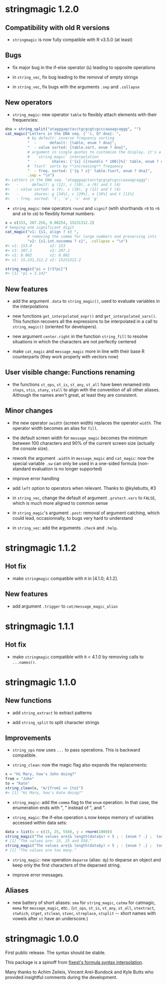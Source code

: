 
# stringmagic 1.2.0

## Compatibility with old R versions

- `stringmagic` is now fully compatible with R v3.5.0 (at least)

## Bugs

- fix major bug in the if-else operator (`&`) leading to opposite operations

- in `string_vec`, fix bug leading to the removal of empty strings

- in `string_vec`, fix bugs with the arguments `.sep` and `.collapse` 

## New operators

- `string_magic`: new operator `table` to flexibly attach elements with their frequencies:
```R
dna = string_split("atagggagctacctgcgcgtcgcccaaaagcaggg", "")
cat_magic("Letters in the DNA seq. {''c, Q? dna}: ",
          # by default: inverse frequency sorting
          "  -      default: {table, enum ? dna}",
          "  - value sorted: {table.sort, enum ? dna}",
          # argument in single quotes to customize the display, it's a 
          #   `string_magic` interpolation
          "  -       shares: {'{x} [{round(s * 100)}%]' table, enum ? dna}",
          # `fsort` sorts by **increasing** frequency
          "  - freq. sorted: {'{q ? x}' table.fsort, enum ? dna}",
          .sep = "\n")
#> Letters in the DNA seq. "atagggagctacctgcgcgtcgcccaaaagcaggg": 
#>   -      default: g (12), c (10), a (9) and t (4)
#>   - value sorted: a (9), c (10), g (12) and t (4)
#>   -       shares: g [34%], c [29%], a [26%] and t [11%]
#>   - freq. sorted: 't', 'a', 'c' and 'g'
```

- `string_magic`: new operators `round` and `signif`  (wtih shorthands `r0` to `r6` and `s0` to `s6`) to flexibly format numbers:
```R
x = c(153, 207.256, 0.00254, 15231312.2)
# keeping one significant digit
cat_magic("v1: {s1, align ? x} ",
          # removing the comma for large numbers and preserving ints
          "v2: {s1.int.nocomma ? x}", .collapse = "\n")
#> v1: 153.0        v2: 153
#> v1: 207.2        v2: 207.2
#> v1: 0.002        v2: 0.002
#> v1: 15,231,312.2 v2: 15231312.2

string_magic("pi = {r3?pi}")
#> [1] "pi = 3.142"
```

## New features

- add the argument `.data` to `string_magic()`, used to evaluate variables in the interpolations

- new functions `get_interpolated_expr()` and `get_interpolated_vars()`. This function recovers all the expressions to be interpolated in a call to `string_magic()` (oriented for developers).

- new argument `center.right` in the function `string_fill` to resolve situations in which the characters are not perfectly centered

- make `cat_magic` and `message_magic` more in line with their base R counterparts (they work properly with vectors now)

## User visible change: Functions renaming

- the functions `st_ops`, `st_is`, `st_any`, `st_all` have been renamed into `stops`, `stis`, `stany`, `stall` to align with the convention of all other aliases. Although the names aren't great, at least they are consistent.

## Minor changes

- the new operator `swidth` (screen width) replaces the operator `width`. The operator width becomes an alias for `fill`.

- the default screen width for `message_magic` becomes the minimum between 100 characters and 90% of the current screen size (actually the console size).

- rework the argument `.width` in `message_magic` and `cat_magic`: now the special variable `.sw` can only be used in a one-sided formula (non-standard evaluation is no longer supported)

- improve error handling

- add `left` option to operators when relevant. Thanks to @kylebutts, #3

- in `string_vec`, change the default of argument `.protect.vars` to `FALSE`, which is much more aligned to common sense

- in `string_magic`'s argument `.post`: removal of argument catching, which could lead, occasionnally, to bugs very hard to understand

- in `string_vec`: add the arguments `.check` and `.help`.

# stringmagic 1.1.2

## Hot fix

- make `stringmagic` compatible with `R` in [4.1.0; 4.1.2].

## New features

- add argument `.trigger` to `cat/message_magic_alias`


# stringmagic 1.1.1

## Hot fix

- make `stringmagic` compatible with `R` < 4.1.0 by removing calls to `...names()`.

# stringmagic 1.1.0

## New functions

- add `string_extract` to extract patterns

- add `string_split` to split character strings

## Improvements

- `string_ops` now uses `...` to pass operations. This is backward compatible.

- `string_clean`: now the magic flag also expands the replacements:
```R
x = "Hi Mary, how's John doing?"
from = "John"
to = "Kate"
string_clean(x, "m/{from} => {to}")
#> [1] "Hi Mary, how's Kate doing?"
```

- `string_magic`: add the `comma` flag to the `enum` operation. In that case, the enumeration ends with ", " instead of ", and ".

- `string_magic`: the if-else operation `&` now keeps memory of variables accessed within data sets:
```R
data = list(x = c(15, 25, 550), y = rnorm(1000))
string_magic("The values are{& length(data$x) < 5 ; : {enum ? .} ;  too many}.")
# [1] "The values are: 15, 25 and 550."
string_magic("The values are{& length(data$y) < 5 ; : {enum ? .} ;  too many}.")
# [1] "The values are too many."
```

- `string_magic`: new operation `deparse` (alias: `dp`) to deparse an object and keep only the first characters of the deparsed string.

- improve error messages.

## Aliases

- new battery of short aliases: `sma` for `string_magic`, `catma` for catmagic, `mema` for `message_magic`, etc.. (`st_ops`, `st_is`, `st_any`, `st_all`, `stextract`, `stwhich`, `stget`, `stclean`, `stvec`, `streplace`, `stsplit` -- short names with vowels after `st` have an underscore.)

# stringmagic 1.0.0

First public release. The syntax should be stable.  

This package is a spinoff from [fixest's formula syntax interpolation](https://lrberge.github.io/fixest/reference/xpd.html).

Many thanks to Achim Zeileis, Vincent Arel-Bundock and Kyle Butts who provided insightful comments
during the development.
